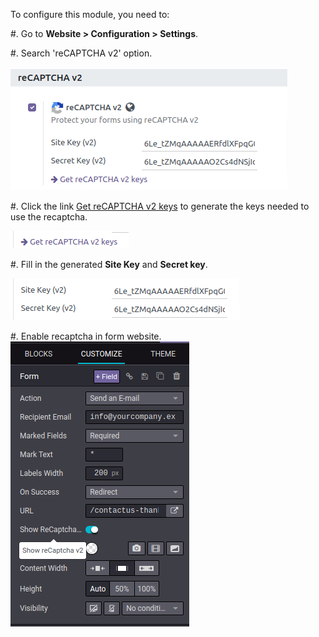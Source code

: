  To configure this module, you need to:

#. Go to **Website > Configuration > Settings**.

#. Search 'reCAPTCHA v2' option.

![reCaptcha v2](../static/src/img/readme/img.png)

#. Click the link [Get reCAPTCHA v2 keys](https://www.google.com/recaptcha/admin)
   to generate the keys needed to use the recaptcha.

![Get reCAPTCHA v2 keys](../static/src/img/readme/img_1.png)

#. Fill in the generated **Site Key** and **Secret key**.

![reCAPTCHA v2 keys](../static/src/img/readme/img_2.png)

#. Enable recaptcha in form website.
![reCAPTCHA v2 enable website](../static/src/img/readme/img_3.png)
